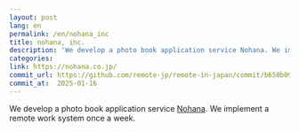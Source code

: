 ```yaml
---
layout: post
lang: en
permalink: /en/nohana_inc
title: nohana, inc.
description: 'We develop a photo book application service Nohana. We implement a remote work system once a week.'
categories: 
link: https://nohana.co.jp/
commit_url: https://github.com/remote-jp/remote-in-japan/commit/b650b0994970e1784f9df7f676d17574b0470674
commit_at:  2025-01-16
---
```


<p>We develop a photo book application service <a href="https://nohana.jp/">Nohana</a>. We implement a remote work system once a week.</p>
